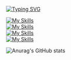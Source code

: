 <a href="https://git.io/typing-svg"><img src="https://readme-typing-svg.demolab.com?font=Kanit&size=40&center=false&vCenter=true&duration=3000&pause=1000&color=C77DBB&witdh=600&height=100&repeat=true&lines=public class Seung {" alt="Typing SVG" /></a>

<!-- lang -->
<!-- framework, library -->
<!-- db -->
<!-- tool -->

[![My Skills](https://skillicons.dev/icons?i=java,js)](https://skillicons.dev)  
[![My Skills](https://skillicons.dev/icons?i=spring,react)](https://skillicons.dev)  
[![My Skills](https://skillicons.dev/icons?i=mysql)](https://skillicons.dev)  
[![My Skills](https://skillicons.dev/icons?i=docker,aws)](https://skillicons.dev)  

![Anurag's GitHub stats](https://github-readme-stats.vercel.app/api?hide_border=true&username=miniato2&show_icons=true&theme=dracula)
